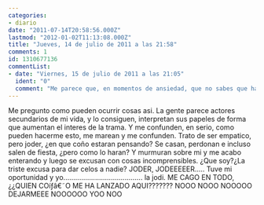 ```yaml
---
categories:
- diario
date: "2011-07-14T20:58:56.000Z"
lastmod: "2012-01-02T11:13:08.000Z"
title: "Jueves, 14 de julio de 2011 a las 21:58"
comments: 1
id: 1310677136
commentList:
- date: "Viernes, 15 de julio de 2011 a las 21:05"
  ident: "0"
  comment: "Me parece que, en momentos de ansiedad, que no sabes que hacer, todos nos sentimos así... en todos nosotros influye la opinión y las palabras de los demás, aunque muchos digan \"no me importa lo que piensen de mi\", la mayoria de las veces no es verdad, lo sé porque soy una de las personas que lo dice. Lo que pasa es que la gente no lo admite porque todos, todos, queremos parecer fuertes, esconder nuestras debilidades ante lo desconocido. Y te confunden y te marean, como tú dices, pero poco a poco te va importando menos y vas pasando mas de la gente, la gente lo va notando, tu pasotismo, y se siente mas comoda contigo, y ya no te mareas tan facilmente... así va la cosa ^^ \nespero haber ayudado, y tranquilízate O_O que todos somos humanos"
---
```


Me pregunto como pueden ocurrir cosas asi. La gente parece actores secundarios de mi vida, y lo consiguen, interpretan sus papeles de forma que aumentan el interes de la trama. Y me confunden, en serio, como pueden hacerme esto, me marean y me confunden. Trato de ser empatico, pero joder, ¿en que coño estaran pensando? Se casan, perdonan e incluso salen de fiesta, ¿pero como lo haran? Y murmuran sobre mi y me acabo enterando y luego se excusan con cosas incomprensibles. ¿Que soy?¿La triste excusa para dar celos a nadie? JODER, JODEEEEER.....    Tuve mi oportunidad y yo........................................ la jodi.                 ME CAGO EN TODO, ¿¿QUIEN COíƒâ€˜O ME HA LANZADO AQUI???????  NOOO NOOO NOOOOO DEJARMEEE NOOOOOO YOO NOO